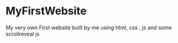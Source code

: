 # MyFirstWebsite
My very own First website built by me using html, css , js and some scrollreveal js
